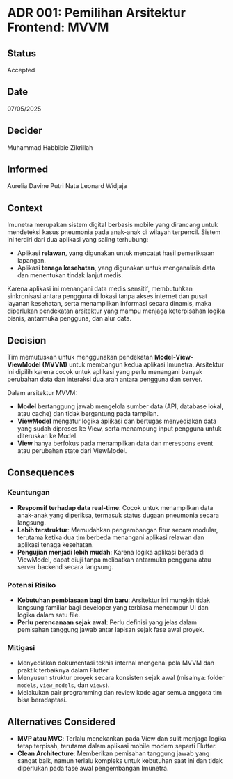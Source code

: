 # ADR 001: Pemilihan Arsitektur Frontend: MVVM

## Status
Accepted

## Date
07/05/2025

## Decider 
Muhammad Habbibie Zikrillah

## Informed
Aurelia Davine Putri Nata
Leonard Widjaja

## Context

Imunetra merupakan sistem digital berbasis mobile yang dirancang untuk mendeteksi kasus pneumonia pada anak-anak di wilayah terpencil. Sistem ini terdiri dari dua aplikasi yang saling terhubung:  
- Aplikasi **relawan**, yang digunakan untuk mencatat hasil pemeriksaan lapangan.  
- Aplikasi **tenaga kesehatan**, yang digunakan untuk menganalisis data dan menentukan tindak lanjut medis.

Karena aplikasi ini menangani data medis sensitif, membutuhkan sinkronisasi antara pengguna di lokasi tanpa akses internet dan pusat layanan kesehatan, serta menampilkan informasi secara dinamis, maka diperlukan pendekatan arsitektur yang mampu menjaga keterpisahan logika bisnis, antarmuka pengguna, dan alur data.  

## Decision

Tim memutuskan untuk menggunakan pendekatan **Model-View-ViewModel (MVVM)** untuk membangun kedua aplikasi Imunetra. Arsitektur ini dipilih karena cocok untuk aplikasi yang perlu menangani banyak perubahan data dan interaksi dua arah antara pengguna dan server.

Dalam arsitektur MVVM:
- **Model** bertanggung jawab mengelola sumber data (API, database lokal, atau cache) dan tidak bergantung pada tampilan.
- **ViewModel** mengatur logika aplikasi dan bertugas menyediakan data yang sudah diproses ke View, serta menampung input pengguna untuk diteruskan ke Model.
- **View** hanya berfokus pada menampilkan data dan merespons event atau perubahan state dari ViewModel.

## Consequences

### Keuntungan

- **Responsif terhadap data real-time**: Cocok untuk menampilkan data anak-anak yang diperiksa, termasuk status dugaan pneumonia secara langsung.
- **Lebih terstruktur**: Memudahkan pengembangan fitur secara modular, terutama ketika dua tim berbeda menangani aplikasi relawan dan aplikasi tenaga kesehatan.
- **Pengujian menjadi lebih mudah**: Karena logika aplikasi berada di ViewModel, dapat diuji tanpa melibatkan antarmuka pengguna atau server backend secara langsung.

### Potensi Risiko

- **Kebutuhan pembiasaan bagi tim baru**: Arsitektur ini mungkin tidak langsung familiar bagi developer yang terbiasa mencampur UI dan logika dalam satu file.
- **Perlu perencanaan sejak awal**: Perlu definisi yang jelas dalam pemisahan tanggung jawab antar lapisan sejak fase awal proyek.

### Mitigasi

- Menyediakan dokumentasi teknis internal mengenai pola MVVM dan praktik terbaiknya dalam Flutter.
- Menyusun struktur proyek secara konsisten sejak awal (misalnya: folder `models`, `view_models`, dan `views`).
- Melakukan pair programming dan review kode agar semua anggota tim bisa beradaptasi.

## Alternatives Considered

- **MVP atau MVC**: Terlalu menekankan pada View dan sulit menjaga logika tetap terpisah, terutama dalam aplikasi mobile modern seperti Flutter.
- **Clean Architecture**: Memberikan pemisahan tanggung jawab yang sangat baik, namun terlalu kompleks untuk kebutuhan saat ini dan tidak diperlukan pada fase awal pengembangan Imunetra.
